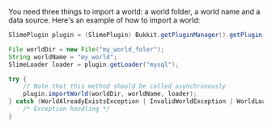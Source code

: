 You need three things to import a world: a world folder, a world name and a data source. Here's an example of how to import a world:
```java
SlimePlugin plugin = (SlimePlugin) Bukkit.getPluginManager().getPlugin("SlimeWorldManager");

File worldDir = new File("my_world_foler");
String worldName = "my_world";
SlimeLoader loader = plugin.getLoader("mysql");

try {
    // Note that this method should be called asynchronously
    plugin.importWorld(worldDir, worldName, loader);
} catch (WorldAlreadyExistsException | InvalidWorldException | WorldLoadedException | WorldTooBigException | IOException ex) {
    /* Exception handling */
}
```